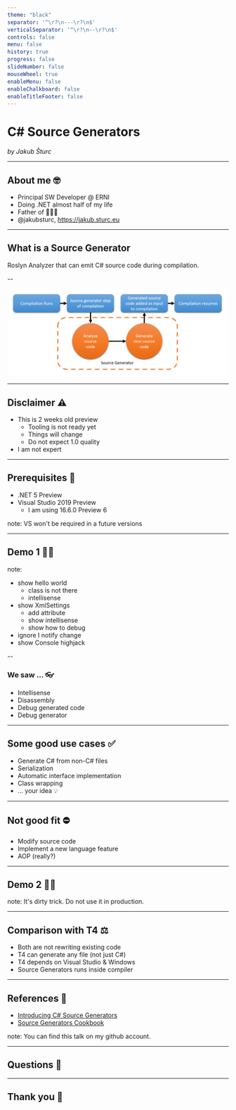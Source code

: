 ```yaml
---
theme: "black"
separator: '^\r?\n---\r?\n$'
verticalSeparator: '^\r?\n--\r?\n$'
controls: false
menu: false
history: true
progress: false
slideNumber: false
mouseWheel: true
enableMenu: false
enableChalkboard: false
enableTitleFooter: false
---
```


# C# Source Generators

_by Jakub Šturc_

---

## About me 🤓

* Principal SW Developer @ ERNI
* Doing .NET almost half of my life
* Father of 👧👦👶
* @jakubsturc, https://jakub.sturc.eu

---

## What is a Source Generator

Roslyn Analyzer that can emit C# source code during compilation.

--

![Source Generator](slides/source-generator.png)

---

## Disclaimer ⚠

* This is 2 weeks old preview
  * Tooling is not ready yet
  * Things will change
  * Do not expect 1.0 quality
* I am not expert

---

## Prerequisites 📌

* .NET 5 Preview
* Visual Studio 2019 Preview
  * I am using 16.6.0 Preview 6

note:
VS won't be required in a future versions

---

## Demo 1 👨‍💻

note:

* show hello world
  * class is not there
  * intellisense
* show XmlSettings
  * add attribute
  * show intellisense
  * show how to debug
* ignore I notify change
* show Console highjack

--

### We saw ... 👓

* Intellisense
* Disassembly
* Debug generated code
* Debug generator

---

## Some good use cases ✅

* Generate C# from non-C# files
* Serialization
* Automatic interface implementation
* Class wrapping
* ... your idea 💡

---

## Not good fit ⛔

* Modify source code
* Implement a new language feature
* AOP (really?)

---

## Demo 2 👨‍💻

note: It's dirty trick. Do not use it in production.

---

## Comparison with T4 ⚖

* Both are not rewriting existing code
* T4 can generate any file (not just C#)
* T4 depends on Visual Studio & Windows
* Source Generators runs inside compiler

---

## References 🔗

* [Introducing C# Source Generators](https://devblogs.microsoft.com/dotnet/introducing-c-source-generators/)
* [Source Generators Cookbook](https://github.com/dotnet/roslyn/blob/master/docs/features/source-generators.cookbook.md)

note: You can find this talk on my github account.

---

## Questions 🤔

---

## Thank you 🍻
